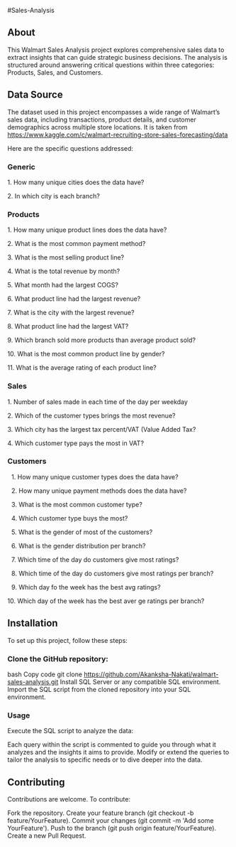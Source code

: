 #Sales-Analysis

## About
This Walmart Sales Analysis project explores comprehensive sales data to extract insights that can guide strategic business decisions. The analysis is structured around answering critical questions within three categories: Products, Sales, and Customers. 

## Data Source
The dataset used in this project encompasses a wide range of Walmart’s sales data, including transactions, product details, and customer demographics across multiple store locations.
It is taken from https://www.kaggle.com/c/walmart-recruiting-store-sales-forecasting/data

Here are the specific questions addressed:
### Generic 
1.⁠ ⁠How many unique cities does the data have?

2.⁠ ⁠In which city is each branch?

### Products
1.⁠ ⁠How many unique product lines does the data have?

2.⁠ ⁠What is the most common payment method?

3.⁠ ⁠What is the most selling product line?

4.⁠ ⁠What is the total revenue by month?

5.⁠ ⁠What month had the largest COGS?

6.⁠ ⁠What product line had the largest revenue?

7.⁠ ⁠What is the city with the largest revenue?

8.⁠ ⁠What product line had the largest VAT?

9.⁠ ⁠Which branch sold more products than average product sold?

10.⁠ ⁠What is the most common product line by gender?

11.⁠ ⁠What is the average rating of each product line?

### Sales
1.⁠ ⁠Number of sales made in each time of the day per weekday

2.⁠ ⁠Which of the customer types brings the most revenue?

3.⁠ ⁠Which city has the largest tax percent/VAT (Value Added Tax?

4.⁠ ⁠Which customer type pays the most in VAT?

### Customers
 1.⁠ ⁠How many unique customer types does the data have?
 
 2.⁠ ⁠How many unique payment methods does the data have?
 
 3.⁠ ⁠What is the most common customer type?
 
 4.⁠ ⁠Which customer type buys the most?
 
 5.⁠ ⁠What is the gender of most of the customers?
 
 6.⁠ ⁠What is the gender distribution per branch?
 
 7.⁠ ⁠Which time of the day do customers give most ratings?
 
 8.⁠ ⁠Which time of the day do customers give most ratings per branch?
 
 9.⁠ ⁠Which day fo the week has the best avg ratings?
 
10.⁠ ⁠Which day of the week has the best aver ge ratings per branch?

## Installation
To set up this project, follow these steps:

### Clone the GitHub repository:
bash
Copy code
git clone https://github.com/Akanksha-Nakati/walmart-sales-analysis.git
Install SQL Server or any compatible SQL environment.
Import the SQL script from the cloned repository into your SQL environment.

### Usage
Execute the SQL script to analyze the data:

Each query within the script is commented to guide you through what it analyzes and the insights it aims to provide.
Modify or extend the queries to tailor the analysis to specific needs or to dive deeper into the data.

## Contributing
Contributions are welcome. To contribute:

Fork the repository.
Create your feature branch (git checkout -b feature/YourFeature).
Commit your changes (git commit -m 'Add some YourFeature').
Push to the branch (git push origin feature/YourFeature).
Create a new Pull Request.
